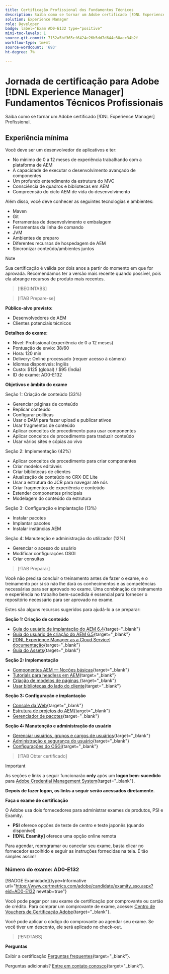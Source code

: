 ```yaml
---
title: Certificação Profissional dos Fundamentos Técnicos
description: Saiba como se tornar um Adobe certificado [!DNL Experience Manager] Profissional.
solution: Experience Manager
role: Developer
badge: label="Exam AD0-E132 type="positive"
mini-toc-levels: 1
source-git-commit: 7152a5bf365cf6424e26b5dd7d644e38aec34b2f
workflow-type: tm+mt
source-wordcount: '693'
ht-degree: 7%

---
```


# Jornada de certificação para Adobe [!DNL Experience Manager] Fundamentos Técnicos Profissionais

Saiba como se tornar um Adobe certificado [!DNL Experience Manager] Profissional.

## Experiência mínima

Você deve ser um desenvolvedor de aplicativos e ter:

* No mínimo de 0 a 12 meses de experiência trabalhando com a plataforma de AEM
* A capacidade de executar o desenvolvimento avançado de componentes
* Um profundo entendimento da estrutura do MVC
* Consciência de quadros e bibliotecas em AEM
* Compreensão do ciclo AEM de vida do desenvolvimento

Além disso, você deve conhecer as seguintes tecnologias e ambientes:

* Maven
* Git
* Ferramentas de desenvolvimento e embalagem
* Ferramentas da linha de comando
* JVM
* Ambientes de preparo
* Diferentes recursos de hospedagem de AEM
* Sincronizar conteúdo/ambientes juntos

>[!NOTE]
>
>Sua certificação é válida por dois anos a partir do momento em que for aprovada. Recomendamos ter a versão mais recente quando possível, pois ela abrange recursos de produto mais recentes.

>[!BEGINTABS]

>[!TAB Prepare-se]

**Público-alvo previsto:**

* Desenvolvedores de AEM
* Clientes potenciais técnicos

**Detalhes do exame:**

* Nível: Profissional (experiência de 0 a 12 meses)
* Pontuação de envio: 38/60
* Hora: 120 min
* Delivery: Online processado (requer acesso à câmera)
* Idiomas disponíveis: Inglês
* Custo: $125 (global) / $95 (Índia)
* ID de exame: AD0-E132

**Objetivos e âmbito do exame**

Seção 1: Criação de conteúdo (33%)

* Gerenciar páginas de conteúdo
* Replicar conteúdo
* Configurar políticas
* Usar o DAM para fazer upload e publicar ativos
* Usar fragmentos de conteúdo
* Aplicar conceitos de procedimento para usar componentes
* Aplicar conceitos de procedimento para traduzir conteúdo
* Usar vários sites e cópias ao vivo

Seção 2: Implementação (42%)

* Aplicar conceitos de procedimento para criar componentes
* Criar modelos editáveis
* Criar bibliotecas de clientes
* Atualização de conteúdo no CRX-DE Lite
* Usar a estrutura do JCR para navegar até nós
* Criar fragmentos de experiência e conteúdo
* Estender componentes principais
* Modelagem do conteúdo da estrutura

Seção 3: Configuração e implantação (13%)

* Instalar pacotes
* Implantar pacotes
* Instalar instâncias AEM

Seção 4: Manutenção e administração do utilizador (12%)

* Gerenciar o acesso do usuário
* Modificar configurações OSGI
* Criar consultas

>[!TAB Preparar]

Você não precisa concluir o treinamento antes de fazer o exame, e o treinamento por si só não lhe dará os conhecimentos e as competências necessárias para ser aprovado no exame. Uma combinação de treinamento e experiência no trabalho bem-sucedida é essencial para fornecer o repositório necessário para ser aprovado no exame.

Estes são alguns recursos sugeridos para ajudá-lo a se preparar:

**Seção 1: Criação de conteúdo**


* [Guia do usuário de implantação do AEM 6.4](https://experienceleague.adobe.com/docs/experience-manager-64/deploying/home.html?lang=pt-BR){target="_blank"}
* [Guia do usuário de criação do AEM 6.5](https://experienceleague.adobe.com/docs/experience-manager-65/authoring/home.html?lang=en){target="_blank"}
* [[!DNL Experience Manager as a Cloud Service] documentação](https://experienceleague.adobe.com/docs/experience-manager-cloud-service/content/home.html?lang=pt-BR){target="_blank"}
* [Guia do Assets](https://experienceleague.adobe.com/docs/experience-manager-65/assets/home.html?lang=en){target="_blank"}

**Seção 2: Implementação**

* [Componentes AEM — Noções básicas](https://experienceleague.adobe.com/docs/experience-manager-65/developing/components/components-basics.html?lang=en){target="_blank"}
* [Tutorials para headless em AEM](https://experienceleague.adobe.com/docs/experience-manager-learn/getting-started-with-aem-headless/overview.html?lang=pt-BR){target="_blank"}
* [Criação de modelos de páginas  ](https://experienceleague.adobe.com/docs/experience-manager-65/authoring/siteandpage/templates.html?lang=en#creating-and-managing-templates){target="_blank"}
* [Usar bibliotecas do lado do cliente](https://experienceleague.adobe.com/docs/experience-manager-65/developing/introduction/clientlibs.html?lang=en){target="_blank"}

**Seção 3: Configuração e implantação**

* [Console da Web](https://experienceleague.adobe.com/docs/experience-manager-65/deploying/configuring/web-console.html?lang=en){target="_blank"}
* [Estrutura de projetos do AEM](https://experienceleague.adobe.com/docs/experience-manager-cloud-service/content/implementing/developing/aem-project-content-package-structure.html?lang=en#embedding-3rd-party-packages){target="_blank"}
* [Gerenciador de pacotes](https://experienceleague.adobe.com/docs/experience-manager-65/administering/contentmanagement/package-manager.html?lang=en#what-are-packages){target="_blank"}

**Seção 4: Manutenção e administração do usuário**

* [Gerenciar usuários, grupos e cargos de usuários](https://experienceleague.adobe.com/docs/experience-manager-brand-portal/using/admin-tools/brand-portal-adding-users.html?lang=en#add-a-user){target="_blank"}
* [Administração e segurança do usuário](https://experienceleague.adobe.com/docs/experience-manager-65/administering/security/security.html?lang=en){target="_blank"}
* [Configurações do OSGi](https://experienceleague.adobe.com/docs/experience-manager-65/deploying/configuring/osgi-configuration-settings.html?lang=en){target="_blank"}

>[!TAB Obter certificado]

>[!IMPORTANT]
>
>As seções e links a seguir funcionarão **only**  após um **logon bem-sucedido** para [Adobe Credential Management System](http://www.certmetrics.com/adobe){target="_blank"}.

**Depois de fazer logon, os links a seguir serão acessados diretamente.**

**Faça o exame de certificação**

O Adobe usa dois fornecedores para administrar exames de produtos, PSI e Examity.

* **PSI** oferece opções de teste de centro e teste japonês (quando disponível)
* **[!DNL Examity]** oferece uma opção online remota

Para agendar, reprogramar ou cancelar seu exame, basta clicar no fornecedor escolhido e seguir as instruções fornecidas na tela. É tão simples assim!

### Número do exame: AD0-E132

[!BADGE Examidade]{type=Informative url="https://www.certmetrics.com/adobe/candidate/examity_sso.aspx?eid=AD0-E132 newtab=true"}

Você pode pagar por seu exame de certificação por comprovante ou cartão de crédito. Para comprar um comprovante de exame, acesse: [Centro de Vouchers de Certificação Adobe](https://market.xvoucher.com/adobe/global){target="_blank"}.

Você pode aplicar o código do comprovante ao agendar seu exame. Se você tiver um desconto, ele será aplicado no check-out.

>[!ENDTABS]

**Perguntas**

Exibir a certificação [Perguntas frequentes](https://experienceleague.adobe.com/docs/certification/certification/faq.html?lang=en){target="_blank"}.

Perguntas adicionais? [Entre em contato conosco](mailto:certif@adobe.com){target="_blank"}.
